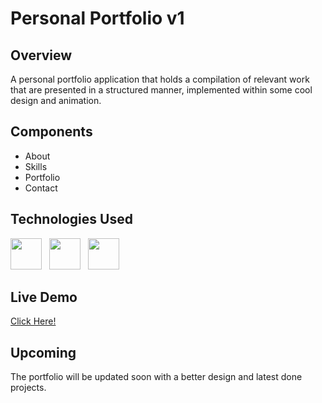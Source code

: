# Personal Portfolio v1

## Overview
A personal portfolio application that holds a compilation of relevant work that are presented in a structured manner, implemented within some cool design and animation.

## Components
- About
- Skills
- Portfolio
- Contact

## Technologies Used
<div>
<img src="https://user-images.githubusercontent.com/19533834/157439064-f21872b8-d9cd-43aa-9a83-f60b1ace5054.png" width=50/> &nbsp;
<img src="https://user-images.githubusercontent.com/19533834/157439308-519dd519-9c2d-485a-ad0a-02643a9b0702.png" width=50/> &nbsp;
<img src="https://user-images.githubusercontent.com/19533834/157439411-68554103-739f-4fa0-b36a-9e1028b331c0.svg" width=50/>
</div>

## Live Demo

[Click Here!](https://my-portfolio-185bcf.netlify.app)

## Upcoming
The portfolio will be updated soon with a better design and latest done projects.
